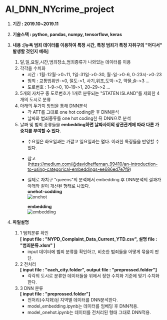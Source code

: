 # AI_DNN_NYcrime_project

1. **기간 : 2019.10~2019.11**

2. **기술스택 : python, pandas, numpy, tensorflow, keras**

3. **내용 :[뉴욕 범죄 데이터를 이용하여 **특정 시간**, **특정 범죄**가 **특정 자취구**의 "**어디서**" 발생할 것인지 예측]**
    1. 달,일,요일,시간,범죄장소,범죄종류가 나와있는 데이터를 이용
    2. 각각을 수치화
        - 시간 : 1월`~`12월->0~11, 1일`~`31일->0`~`30, 월`~`일->0`~`6, 0`~`23시->0`~`23
        - 범죄 : 교통법위반->0, 절도->1, 사기,위조,도박->2, 약물,술->3 ...
        - 도로번호 : 1`~`9->0, 10`~`19->1, 20`~`29->2 ...
    3. 5개의 자치구 중 도로번호가 1개로 분류되는 "STATEN ISLAND"를 제외한 4개의 도시로 분류
    4. 아래의 두가지 방법을 통해 DNN분석
        - 각 ATT를 그대로 one hot coding한 후 DNN분석  
        - 날짜와 범죄종류를 one hot coding한 뒤 DNN으로 분석
    5. 날짜 및 범죄 종류들을 **embedding하면 날짜사이의 상관관계에 따라 다른 가중치를 부여할 수 있다.**  
        - 수요일은 화요일과는 가깝고 일요일과는 멀다. 이러한 특징들을 반영할 수 있다.  
        - 참고  
        (https://medium.com/@davidheffernan_99410/an-introduction-to-using-categorical-embeddings-ee686ed7e7f9)  
        - 실제로 자치구 "queens"의 분석에서 embedding 후 DNN분석의 결과가 아래와 같이 개선된 형태로 나왔다.  
        **onehot-codding**  
        ![onehot](https://user-images.githubusercontent.com/50386280/78471226-a499c100-776a-11ea-94cc-5be7afcd8115.png)  
        
            **embedding**  
            ![embedding](https://user-images.githubusercontent.com/50386280/78471327-6d77df80-776b-11ea-8d77-681f18e1c4a6.png)

4. **파일설명**
    1. 1 범죄분류 확인  
        **[ input file : "NYPD_Complaint_Data_Current_YTD.csv", 설명 file : "범죄분류.xlsm" ]** 
        - input 데이터에 범죄 분류를 확인하고, 비슷한 범죄들을 어떻게 묶을지 판단.  
    2. 2 전처리  
        **[ input file : "each_city.folder", output file : "preprossed.folder"]**
        - 각각의 도시로 분류한 데이터들을 위에서 정한 수치화 기준에 맞기 수치화 한다.
    3. 3 DNN 분류  
        **[ input file : "preprossed.folder"]**
        - 전처리(수치화)된 지역별 데이터를 DNN분석한다.
        - model_embedding.ipynb는 데이터를 임베딩 후 DNN적용.
        - model_onehot.ipynb는 데이터를 전처리된 형태 그대로 DNN적용.
        
    
        
